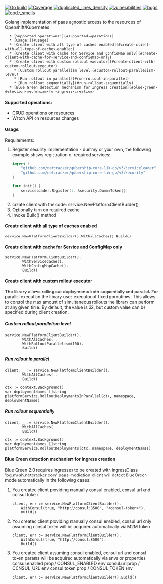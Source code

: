 [![Go build](https://github.com/Netcracker/qubership-core-lib-go-paas-mediation-client/actions/workflows/go-build.yml/badge.svg)](https://github.com/Netcracker/qubership-core-lib-go-paas-mediation-client/actions/workflows/go-build.yml)
[![Coverage](https://sonarcloud.io/api/project_badges/measure?metric=coverage&project=Netcracker_qubership-core-lib-go-paas-mediation-client)](https://sonarcloud.io/summary/overall?id=Netcracker_qubership-core-lib-go-paas-mediation-client)
[![duplicated_lines_density](https://sonarcloud.io/api/project_badges/measure?metric=duplicated_lines_density&project=Netcracker_qubership-core-lib-go-paas-mediation-client)](https://sonarcloud.io/summary/overall?id=Netcracker_qubership-core-lib-go-paas-mediation-client)
[![vulnerabilities](https://sonarcloud.io/api/project_badges/measure?metric=vulnerabilities&project=Netcracker_qubership-core-lib-go-paas-mediation-client)](https://sonarcloud.io/summary/overall?id=Netcracker_qubership-core-lib-go-paas-mediation-client)
[![bugs](https://sonarcloud.io/api/project_badges/measure?metric=bugs&project=Netcracker_qubership-core-lib-go-paas-mediation-client)](https://sonarcloud.io/summary/overall?id=Netcracker_qubership-core-lib-go-paas-mediation-client)
[![code_smells](https://sonarcloud.io/api/project_badges/measure?metric=code_smells&project=Netcracker_qubership-core-lib-go-paas-mediation-client)](https://sonarcloud.io/summary/overall?id=Netcracker_qubership-core-lib-go-paas-mediation-client)

Golang implementation of paas agnostic access to the resources of Openshift/Kubernetes

<!-- TOC -->
      * [Supported operations:](#supported-operations)
      * [Usage:](#usage)
      * [Create client with all type of caches enabled](#create-client-with-all-type-of-caches-enabled)
      * [Create client with cache for Service and ConfigMap only](#create-client-with-cache-for-service-and-configmap-only)
      * [Create client with custom rollout executor](#create-client-with-custom-rollout-executor)
        * [Custom rollout parallelism level](#custom-rollout-parallelism-level)
        * [Run rollout in parallel](#run-rollout-in-parallel)
        * [Run rollout sequentially](#run-rollout-sequentially)
      * [Blue Green detection mechanism for Ingress creation](#blue-green-detection-mechanism-for-ingress-creation)
<!-- TOC -->

#### Supported operations:
* CRUD operations on resources
* Watch API on resources changes

#### Usage:

 Requirements:
 1. Register security implementation - dummy or your own, the following example shows registration of required services:
    ```go
    import (
        "github.com/netcracker/qubership-core-lib-go/v3/serviceloader"
        "github.com/netcracker/qubership-core-lib-go/v3/security"
    )

    func init() {
        serviceloader.Register(1, &security.DummyToken{})
    }
    ```
 2. create client with the code: service.NewPlatformClientBuilder()
 3. Optionally turn on required cache
 4. invoke Build() method

#### Create client with all type of caches enabled

```
service.NewPlatformClientBuilder().WithAllCaches().Build()
```

#### Create client with cache for Service and ConfigMap only

```
service.NewPlatformClientBuilder().
		WithServiceCache().
		WithConfigMapCache().
		Build()
```

#### Create client with custom rollout executor

The library allows rolling out deployments both sequentially and parallel. For parallel execution the library uses executor of fixed goroutines.
This allows to control the max amount of simultaneous rollouts the library can perform at any given time.
By default, the value is 32, but custom value can be specified during client creation.

##### Custom rollout parallelism level

```
service.NewPlatformClientBuilder().
		WithAllCaches().
		WithRolloutParallelism(100).
		Build()
```

##### Run rollout in parallel
```
client, _ := service.NewPlatformClientBuilder().
		WithAllCaches().
		Build()

ctx := context.Background()
var deploymentNames []string
platformService.RolloutDeploymentsInParallel(ctx, namespace, deploymentNames)
```

##### Run rollout sequentially
```
client, _ := service.NewPlatformClientBuilder().
		WithAllCaches().
		Build()

ctx := context.Background()
var deploymentNames []string
platformService.RolloutDeployments(ctx, namespace, deploymentNames)
```

#### Blue Green detection mechanism for Ingress creation
Blue Green 2.0 requires Ingresses to be created with ingressClass 'bg.mesh.netcracker.com'
paas-mediation-client will detect BlueGreen mode automatically in the following cases:

1. You created client providing manually consul enabled, consul url and consul token
    ```
    client, err := service.NewPlatformClientBuilder().
        WithConsul(true, "http://consul:8500", "<consul-token>").
        Build()
    ```

2. You created client providing manually consul enabled, consul url only assuming consul token will be acquired automatically via M2M token
    ```
    client, err := service.NewPlatformClientBuilder().
        WithConsul(true, "http://consul:8500").
        Build()
    ```

3. You created client assuming consul enabled, consul url and consul token params will be acquired automatically via envs or properties
consul.enabled prop / CONSUL_ENABLED env
consul.url prop / CONSUL_URL env
consul.token prop / CONSUL_TOKEN env
    ```
    client, err := service.NewPlatformClientBuilder().Build()
    ```
